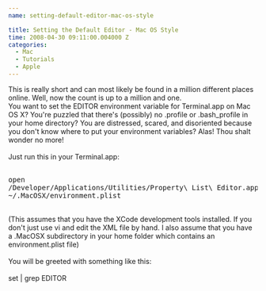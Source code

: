 ```yaml
---
name: setting-default-editor-mac-os-style

title: Setting the Default Editor - Mac OS Style
time: 2008-04-30 09:11:00.004000 Z
categories:
  - Mac
  - Tutorials
  - Apple
---
```


This is really short and can most likely be found in a million different places online. Well, now the count is up to a million and one.<br />You want to set the EDITOR environment variable for Terminal.app on Mac OS X? You're puzzled that there's (possibly) no .profile or .bash_profile in your home directory? You are distressed, scared, and disoriented because you don't know where to put your environment variables? Alas! Thou shalt wonder no more!<br /><br />Just run this in your Terminal.app:<br /><pre class="prettyprint"><br />open /Developer/Applications/Utilities/Property\ List\ Editor.app ~/.MacOSX/environment.plist<br /></pre><br />(This assumes that you have the XCode development tools installed. If you don't just use vi and edit the XML file by hand. I also assume that you have a .MacOSX subdirectory in your home folder which contains an environment.plist file)<br /><br />You will be greeted with something like this:<br /><br />set | grep EDITOR<br /></pre>
